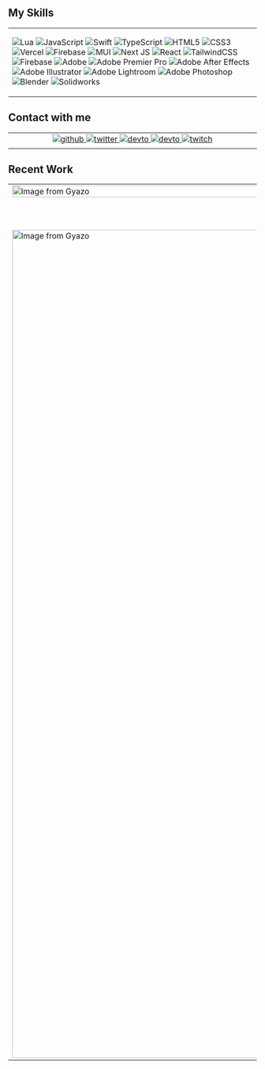 ## My Skills
<table><tr><td valign="top" width="33%">

![Lua](https://img.shields.io/badge/lua-%232C2D72.svg?style=for-the-badge&logo=lua&logoColor=white) ![JavaScript](https://img.shields.io/badge/javascript-%23323330.svg?style=for-the-badge&logo=javascript&logoColor=%23F7DF1E) ![Swift](https://img.shields.io/badge/swift-F54A2A?style=for-the-badge&logo=swift&logoColor=white) ![TypeScript](https://img.shields.io/badge/typescript-%23007ACC.svg?style=for-the-badge&logo=typescript&logoColor=white) ![HTML5](https://img.shields.io/badge/html5-%23E34F26.svg?style=for-the-badge&logo=html5&logoColor=white) ![CSS3](https://img.shields.io/badge/css3-%231572B6.svg?style=for-the-badge&logo=css3&logoColor=white) ![Vercel](https://img.shields.io/badge/vercel-%23000000.svg?style=for-the-badge&logo=vercel&logoColor=white) ![Firebase](https://img.shields.io/badge/firebase-%23039BE5.svg?style=for-the-badge&logo=firebase) ![MUI](https://img.shields.io/badge/MUI-%230081CB.svg?style=for-the-badge&logo=mui&logoColor=white) ![Next JS](https://img.shields.io/badge/Next-black?style=for-the-badge&logo=next.js&logoColor=white) ![React](https://img.shields.io/badge/react-%2320232a.svg?style=for-the-badge&logo=react&logoColor=%2361DAFB) ![TailwindCSS](https://img.shields.io/badge/tailwindcss-%2338B2AC.svg?style=for-the-badge&logo=tailwind-css&logoColor=white) ![Firebase](https://img.shields.io/badge/Firebase-f7cf2e?style=for-the-badge&logo=Firebase&logoColor=white) ![Adobe](https://img.shields.io/badge/adobe-%23FF0000.svg?style=for-the-badge&logo=adobe&logoColor=white) ![Adobe Premier Pro](https://img.shields.io/badge/Adobe%20Premier%20Pro-8B3B9A.svg?style=for-the-badge&logo=adobepremierepro&logoColor=white) ![Adobe After Effects](https://img.shields.io/badge/Adobe%20After%20Effects-08085C.svg?style=for-the-badge&logo=Adobe%20After%20Effects&logoColor=white) ![Adobe Illustrator](https://img.shields.io/badge/adobe%20illustrator-%23FF9A00.svg?style=for-the-badge&logo=adobe%20illustrator&logoColor=white) ![Adobe Lightroom](https://img.shields.io/badge/Adobe%20Lightroom-31A8FF.svg?style=for-the-badge&logo=Adobe%20Lightroom&logoColor=white) ![Adobe Photoshop](https://img.shields.io/badge/adobe%20photoshop-10243a.svg?style=for-the-badge&logo=adobe%20photoshop&logoColor=white) ![Blender](https://img.shields.io/badge/blender-%23F5792A.svg?style=for-the-badge&logo=blender&logoColor=white) ![Solidworks](https://img.shields.io/badge/solidworks-%23FF0000.svg?style=for-the-badge&logo=dassaultsystemes&logoColor=white)
</table>

## Contact with me  
<table><tr><td valign="top" width="33%">
  <div align="center">
    <a href="https://github.com/popsterrs" target="_blank">
    <img src=https://img.shields.io/badge/github-%2324292e.svg?&style=for-the-badge&logo=github&logoColor=white alt=github style="margin-bottom: 5px;" />
    </a>
    <a href="https://twitter.com/popsterrs" target="_blank">
    <img src=https://img.shields.io/badge/twitter-%2300acee.svg?&style=for-the-badge&logo=twitter&logoColor=white alt=twitter style="margin-bottom: 5px;" />
    </a>
    <a href="https://portfolio-popsterrs.vercel.app/" target="_blank">
    <img src=https://img.shields.io/badge/portfolio-%2308090A.svg?&style=for-the-badge&logo=vercel&logoColor=white alt=devto style="margin-bottom: 5px;" />
    </a>
    <a href="https://www.discordapp.com/users/popsters" target="_blank">
    <img src=https://img.shields.io/badge/discord-5865F2.svg?&style=for-the-badge&logo=discord&logoColor=white alt=devto style="margin-bottom: 5px;" />
    </a>
    <a href="https://www.twitch.tv/popsters_" target="_blank">
    <img src=https://img.shields.io/badge/twitch-9146FF?&style=for-the-badge&logo=twitch&logoColor=white alt=twitch style="margin-bottom: 5px;" />
    </a>
  </div>  
</table>

## Recent Work
<table>
  <tr>
    <td valign="top" width="50%">
      <a href="https://github.com/popsterrs/project-foshes-web"><img src="https://i.gyazo.com/379db31a8433271cb64eea5a09f4a23c.gif" alt="Image from Gyazo" width="100%"/></a>
    </td>
    <td valign="top" width="50%">
      <a href="https://github.com/popsterrs/project-foshes-web"><img src="https://i.gyazo.com/c762cfd4ae734ffb5cfb79c67bcf7c62.gif" alt="Image from Gyazo" width="100%"/></a>
    </td>
  </tr>
  <tr>
    <td valign="top" width="50%">
<a href="https://github.com/popsterrs/StreamScout"><img src="https://i.gyazo.com/2f07e3d1f4511527932ffc2e27b2f0e3.png" alt="Image from Gyazo" width="1677"/></a>
    </td>
    <td valign="top" width="50%">
      <a href="https://www.roblox.com/games/12005360305/RPG-Development-Build"><img src="https://i.gyazo.com/251197b7c5009b0f36f3bae21a06c498.jpg" alt="Image from Gyazo" width="100%"/></a>
    </td>
  </tr>
</table>

